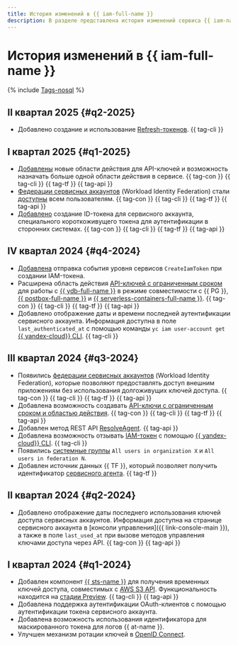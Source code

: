 ```yaml
---
title: История изменений в {{ iam-full-name }}
description: В разделе представлена история изменений сервиса {{ iam-name }}.
---
```



# История изменений в {{ iam-full-name }}

{% include [Tags-nosql](../_includes/release-notes-tags-nosql.md) %}

## II квартал 2025 {#q2-2025}

* Добавлено создание и использование [Refresh-токенов](concepts/authorization/refresh-token.md). {{ tag-cli }}

## I квартал 2025 {#q1-2025}

* [Добавлены](./concepts/authorization/api-key.md#scoped-api-keys) новые области действия для API-ключей и возможность назначать больше одной области действия в сервисе. {{ tag-con }} {{ tag-cli }} {{ tag-tf }} {{ tag-api }}
* [Федерации сервисных аккаунтов](./concepts/workload-identity.md) (Workload Identity Federation) стали [доступны](../overview/concepts/launch-stages.md) всем пользователям. {{ tag-con }} {{ tag-cli }} {{ tag-tf }} {{ tag-api }}
* [Добавлено](../iam/concepts/authorization/id-token.md) создание ID-токена для сервисного аккаунта, специального короткоживущего токена для аутентификации в сторонних системах. {{ tag-con }} {{ tag-cli }} {{ tag-tf }} {{ tag-api }}


## IV квартал 2024 {#q4-2024}

* [Добавлена](../iam/at-ref.md#data-plane-events) отправка события уровня сервисов `CreateIamToken` при создании IAM-токена.
* Расширена область действия [API-ключей с ограниченным сроком](./concepts/authorization/api-key.md#supported-services) для работы с [{{ ydb-full-name }}](../ydb/) в режиме совместимости с {{ PG }}, [{{ postbox-full-name }}](../postbox/) и [{{ serverless-containers-full-name }}](../serverless-containers/). {{ tag-con }} {{ tag-cli }} {{ tag-tf }} {{ tag-api }}
* Добавлено отображение даты и времени последней аутентификации сервисного аккаунта. Информация доступна в поле `last_authenticated_at` с помощью команды `yc iam user-account get` [{{ yandex-cloud}} CLI](../cli/cli-ref/iam/cli-ref/user-account/get). {{ tag-cli }}


## III квартал 2024 {#q3-2024}

* Появились [федерации сервисных аккаунтов](./concepts/workload-identity.md) (Workload Identity Federation), которые позволяют предоставлять доступ внешним приложениям без использования долгоживущих ключей доступа. {{ tag-con }} {{ tag-cli }} {{ tag-tf }} {{ tag-api }}
* Добавлена возможность создавать [API-ключи с ограниченным сроком и областью действия](./concepts/authorization/api-key.md#scoped-api-keys). {{ tag-con }} {{ tag-cli }} {{ tag-tf }} {{ tag-api }}
* Добавлен метод REST API [ResolveAgent](./api-ref/ServiceControl/resolveAgent.md). {{ tag-api }}
* Добавлена возможность отзывать [IAM-токен](./concepts/authorization/iam-token.md) с помощью [{{ yandex-cloud}} CLI](../cli/cli-ref/iam/cli-ref/revoke-token.md). {{ tag-cli }}
* Появились [системные группы](./concepts/access-control/system-group.md) `All users in organization X` и `All users in federation N`.
* Добавлен источник данных {{ TF }}, который позволяет получить идентификатор [сервисного агента](./concepts/service-control.md#service-agent). {{ tag-tf }}


## II квартал 2024 {#q2-2024}

* Добавлено отображение даты последнего использования ключей доступа сервисных аккаунтов. Информация доступна на странице сервисного аккаунта в [консоли управления]({{ link-console-main }}), а также в поле `last_used_at` при вызове методов управления ключами доступа через API. {{ tag-con }} {{ tag-api }}


## I квартал 2024 {#q1-2024}

* Добавлен компонент [{{ sts-name }}](./concepts/authorization/sts.md) для получения временных ключей доступа, совместимых с [AWS S3 API](../storage/s3/index.md). Функциональность находится на [стадии Preview](../overview/concepts/launch-stages.md). {{ tag-cli }} {{ tag-api }}
* Добавлена поддержка аутентификации OAuth-клиентов с помощью аутентификации токена сервисного аккаунта.
* Добавлена возможность использования идентификатора для маскированного токена для логов {{ at-name }}.
* Улучшен механизм ротации ключей в [OpenID Connect](https://openid.net/).